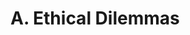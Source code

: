 # A. Ethical Dilemmas

<script>
var el = document.getElementsByClassName('active')[0];
var elParent = el.parentNode;
var nextElParent = elParent.nextSibling;
if (nextElParent) {
var childNextElParent = nextElParent.firstChild;
var newEl = childNextElParent.cloneNode(true);
var main = document.getElementsByTagName('main');
main[0].appendChild(newEl);
var toggle = document.querySelector('main a.toggle');
if (toggle) {
toggle.remove();
}
}
</script>